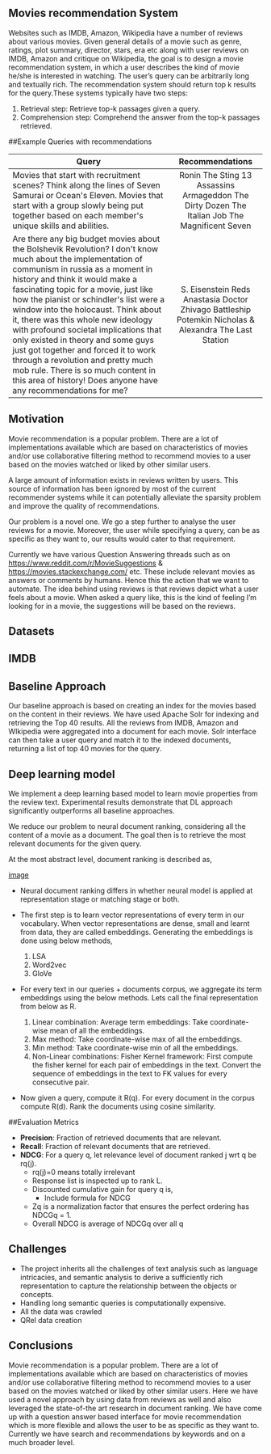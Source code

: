 ## Movies recommendation System

Websites such as IMDB, Amazon, Wikipedia have a number of reviews about various movies. Given general details of a movie such as genre, ratings, plot summary, director, stars, era etc along with user reviews on IMDB, Amazon and critique on Wikipedia, the goal is to design a movie recommendation system, in which a user describes the kind of movie he/she is interested in watching. The user’s query can be arbitrarily long and textually rich. The recommendation system should return top k results for the query.These systems typically have two steps:

1. Retrieval step: Retrieve top-k passages given a query.
2. Comprehension step: Comprehend the answer from the top-k passages retrieved.

##Example Queries with recommendations

| Query         | Recommendations|
| ------------- |:-------------:|
| Movies that start with recruitment scenes? Think along the lines of Seven Samurai or Ocean's Eleven. Movies that start with a group slowly being put together based on each member's unique skills and abilities. | Ronin The Sting 13 Assassins Armageddon The Dirty Dozen The Italian Job The Magnificent Seven |
| Are there any big budget movies about the Bolshevik Revolution? I don't know much about the implementation of communism in russia as a moment in history and think it would make a fascinating topic for a movie, just like how the pianist or schindler's list were a window into the holocaust. Think about it, there was this whole new ideology with profound societal implications that only existed in theory and some guys just got together and forced it to work through a revolution and pretty much mob rule. There is so much content in this area of history! Does anyone have any recommendations for me?| S. Eisenstein Reds Anastasia Doctor Zhivago Battleship Potemkin Nicholas & Alexandra The Last Station |


## Motivation
Movie recommendation is a popular problem. There are a lot of implementations available which are based on characteristics of movies and/or use collaborative filtering method to recommend movies to a user based on the movies watched or liked by other similar users.

A large amount of information exists in reviews written by users. This source of information has been ignored by most of the current recommender systems while it can potentially alleviate the sparsity problem and improve the quality of recommendations.

Our problem is a novel one. We go a step further to analyse the user reviews for a movie. Moreover, the user while specifying a query, can be as specific as they want to, our results would cater to that requirement.

Currently we have various Question Answering threads such as on
https://www.reddit.com/r/MovieSuggestions &
https://movies.stackexchange.com/ etc.
These include relevant movies as answers or comments by humans. Hence this the action that we want to automate. The idea behind using reviews is that reviews depict what a user feels about a movie. When asked a query like, this is the kind of feeling I’m looking for in a movie, the suggestions will be based on the reviews.

## Datasets

## IMDB

## Baseline Approach
Our baseline approach is based on creating an index for the movies based on the content in their reviews. We have used Apache Solr for indexing and retrieving the Top 40 results. All the reviews from IMDB, Amazon and WIkipedia were aggregated into a document for each movie. Solr interface can then take a user query and match it to the indexed documents, returning a list of top 40 movies for the query.

## Deep learning model
We implement a deep learning based model to learn movie properties from the review text. Experimental results demonstrate that DL approach significantly outperforms all baseline approaches.

We reduce our problem to neural document ranking, considering all the content of a movie as a document. The goal then is to retrieve the most relevant documents for the given query.

At the most abstract level, document ranking is described as,

[image](https://github.com/jainayush975/IRE-MAJOR-PROJECT/blob/master/images/image1.png)

- Neural document ranking differs in whether neural model is applied at representation stage or matching stage or both.

- The first step is to learn vector representations of every term in our vocabulary. When vector representations are dense, small and learnt from data, they are called embeddings.
Generating the embeddings is done using below methods,
  1. LSA
  2. Word2vec
  3. GloVe


- For every text in our queries + documents corpus, we aggregate its term embeddings using the below methods. Lets call the final representation from below as R.
  1. Linear combination: Average term embeddings: Take coordinate-wise mean of all the embeddings.
  2. Max method: Take coordinate-wise max of all the embeddings.
  3. Min method: Take coordinate-wise min of all the embeddings.
  4. Non-Linear combinations: Fisher Kernel framework: First compute the fisher kernel for each pair of embeddings in the text. Convert the sequence of embeddings in the text to FK values for every consecutive pair.
- Now given a query, compute it R(q). For every document in the corpus compute R(d). Rank the documents using cosine similarity.


##Evaluation Metrics
- **Precision**: Fraction of retrieved documents that are relevant.
- **Recall**: Fraction of relevant documents that are retrieved.
- **NDCG**: For a query q, let relevance level of document ranked j wrt q be rq(j).
  * rq(j)=0 means totally irrelevant
  * Response list is inspected up to rank L.
  * Discounted cumulative gain for query q is,
    * Include formula for NDCG
  * Zq is a normalization factor that ensures the perfect ordering has NDCGq = 1.
  * Overall NDCG is average of NDCGq over all q

## Challenges
- The project inherits all the challenges of text analysis such as language intricacies, and semantic analysis to derive a sufficiently rich representation to capture the relationship between the objects or concepts.
- Handling long semantic queries is computationally expensive.
- All the data was crawled
- QRel data creation

## Conclusions
Movie recommendation is a popular problem. There are a lot of implementations available which are based on characteristics of movies and/or use collaborative filtering method to recommend movies to a user based on the movies watched or liked by other similar users. Here we have used a novel approach by using data from reviews as well and also leveraged the state-of-the art research in document ranking. We have come up with a question answer based interface for movie recommendation which is more flexible and allows the user to be as specific as they want to. Currently we have search and recommendations by keywords and on a much broader level.
